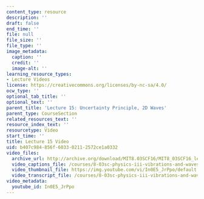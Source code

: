```yaml
---
content_type: resource
description: ''
draft: false
end_time: ''
file: null
file_size: ''
file_type: ''
image_metadata:
  caption: ''
  credit: ''
  image-alt: ''
learning_resource_types:
- Lecture Videos
license: https://creativecommons.org/licenses/by-nc-sa/4.0/
ocw_type: ''
optional_tab_title: ''
optional_text: ''
parent_title: 'Lecture 15: Uncertainty Principle, 2D Waves'
parent_type: CourseSection
related_resources_text: ''
resource_index_text: ''
resourcetype: Video
start_time: ''
title: Lecture 15 Video
uid: b407c984-856f-6033-0211-2572ce1a0332
video_files:
  archive_url: http://archive.org/download/MIT8.03SCF16/MIT8_03SCF16_lec15_300k.mp4
  video_captions_file: /courses/8-03sc-physics-iii-vibrations-and-waves-fall-2016/d708bf3163bd515284e2333d09cb20ba_In0E5_JrPpo.vtt
  video_thumbnail_file: https://img.youtube.com/vi/In0E5_JrPpo/default.jpg
  video_transcript_file: /courses/8-03sc-physics-iii-vibrations-and-waves-fall-2016/75e14c13d548e1a2c63664aadde995b4_In0E5_JrPpo.pdf
video_metadata:
  youtube_id: In0E5_JrPpo
---
```

